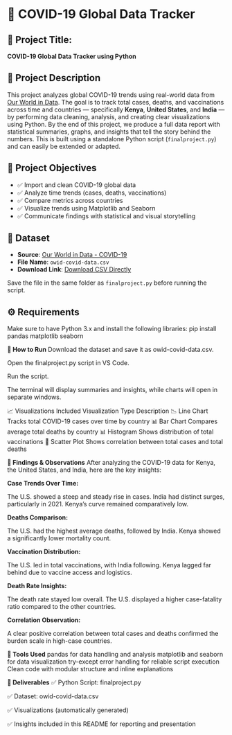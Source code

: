 # 🦠 COVID-19 Global Data Tracker

## 📌 Project Title:
**COVID-19 Global Data Tracker using Python**

## 📝 Project Description

This project analyzes global COVID-19 trends using real-world data from [Our World in Data](https://ourworldindata.org/coronavirus). 
The goal is to track total cases, deaths, and vaccinations across time and countries — specifically **Kenya**, **United States**, and **India** — 
by performing data cleaning, analysis, and creating clear visualizations using Python.
By the end of this project, we produce a full data report with statistical summaries, graphs, and insights that tell the story behind the numbers. 
This is built using a standalone Python script (`finalproject.py`) and can easily be extended or adapted.

## 🎯 Project Objectives

- ✅ Import and clean COVID-19 global data
- ✅ Analyze time trends (cases, deaths, vaccinations)
- ✅ Compare metrics across countries
- ✅ Visualize trends using Matplotlib and Seaborn
- ✅ Communicate findings with statistical and visual storytelling

## 📂 Dataset

- **Source**: [Our World in Data - COVID-19](https://ourworldindata.org/coronavirus)
- **File Name**: `owid-covid-data.csv`
- **Download Link**: [Download CSV Directly](https://covid.ourworldindata.org/data/owid-covid-data.csv)

Save the file in the same folder as `finalproject.py` before running the script.

## ⚙️ Requirements

Make sure to have Python 3.x and install the following libraries:
pip install pandas matplotlib seaborn

**🚀 How to Run**
Download the dataset and save it as owid-covid-data.csv.

Open the finalproject.py script in VS Code.

Run the script.

The terminal will display summaries and insights, while charts will open in separate windows.

📈 Visualizations Included
Visualization Type	Description
📉 Line Chart	Tracks total COVID-19 cases over time by country
📊 Bar Chart	Compares average total deaths by country
📊 Histogram	Shows distribution of total vaccinations
🔘 Scatter Plot	Shows correlation between total cases and total deaths

**🧠 Findings & Observations**
After analyzing the COVID-19 data for Kenya, the United States, and India, here are the key insights:

**Case Trends Over Time:**

The U.S. showed a steep and steady rise in cases.
India had distinct surges, particularly in 2021.
Kenya’s curve remained comparatively low.

**Deaths Comparison:**

The U.S. had the highest average deaths, followed by India.
Kenya showed a significantly lower mortality count.

**Vaccination Distribution:**

The U.S. led in total vaccinations, with India following.
Kenya lagged far behind due to vaccine access and logistics.

**Death Rate Insights:**

The death rate stayed low overall.
The U.S. displayed a higher case-fatality ratio compared to the other countries.

**Correlation Observation:**

A clear positive correlation between total cases and deaths confirmed the burden scale in high-case countries.

**🧰 Tools Used**
pandas for data handling and analysis
matplotlib and seaborn for data visualization
try-except error handling for reliable script execution
Clean code with modular structure and inline explanations

**📌 Deliverables**
✅ Python Script: finalproject.py

✅ Dataset: owid-covid-data.csv

✅ Visualizations (automatically generated)

✅ Insights included in this README for reporting and presentation


